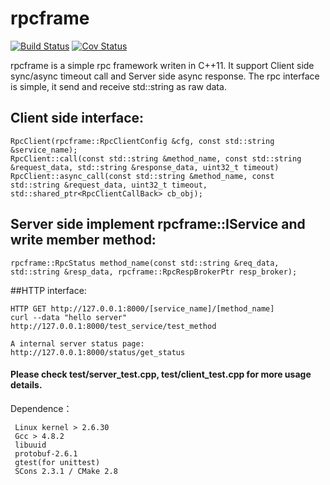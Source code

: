# rpcframe
[![Build Status](https://travis-ci.org/liuxyc/rpcframe.svg?branch=master)](https://travis-ci.org/liuxyc/rpcframe)
[![Cov Status](https://scan.coverity.com/projects/7717/badge.svg)](https://scan.coverity.com/projects/liuxyc-rpcframe)

rpcframe is a simple rpc framework writen in C++11. It support Client side sync/async timeout call and Server side async response.
The rpc interface is simple, it send and receive std::string as raw data.
## Client side interface:
```
RpcClient(rpcframe::RpcClientConfig &cfg, const std::string &service_name);
RpcClient::call(const std::string &method_name, const std::string &request_data, std::string &response_data, uint32_t timeout)
RpcClient::async_call(const std::string &method_name, const std::string &request_data, uint32_t timeout, std::shared_ptr<RpcClientCallBack> cb_obj);
```
## Server side implement rpcframe::IService and write member method:
```
rpcframe::RpcStatus method_name(const std::string &req_data, std::string &resp_data, rpcframe::RpcRespBrokerPtr resp_broker);
```
##HTTP interface:
```
HTTP GET http://127.0.0.1:8000/[service_name]/[method_name]
curl --data "hello server"  http://127.0.0.1:8000/test_service/test_method

A internal server status page:
http://127.0.0.1:8000/status/get_status
```
#### Please check test/server_test.cpp, test/client_test.cpp for more usage details.

Dependence：

     Linux kernel > 2.6.30
     Gcc > 4.8.2
     libuuid
     protobuf-2.6.1
     gtest(for unittest)
     SCons 2.3.1 / CMake 2.8

